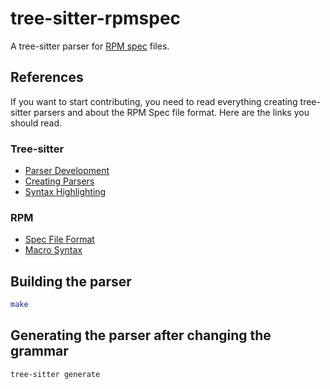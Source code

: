 tree-sitter-rpmspec
===================

A tree-sitter parser for [RPM spec](https://rpm.org) files.

## References

If you want to start contributing, you need to read everything creating
tree-sitter parsers and about the RPM Spec file format. Here are the links you
should read.

### Tree-sitter

* [Parser Development](https://github.com/nvim-treesitter/nvim-treesitter/wiki/Parser-Development)
* [Creating Parsers](https://tree-sitter.github.io/tree-sitter/creating-parsers)
* [Syntax Highlighting](https://tree-sitter.github.io/tree-sitter/syntax-highlighting)

### RPM

* [Spec File Format](https://rpm-software-management.github.io/rpm/manual/spec.html)
* [Macro Syntax](https://rpm-software-management.github.io/rpm/manual/macros.html)

## Building the parser

```sh
make
```
## Generating the parser after changing the grammar

```sh
tree-sitter generate
```
